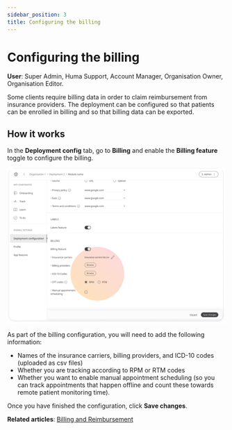 ```yaml
---
sidebar_position: 3
title: Configuring the billing 
---
```

# Configuring the billing

**User**: Super Admin, Huma Support, Account Manager, Organisation Owner, Organisation Editor.

Some clients require billing data in order to claim reimbursement from insurance providers. The deployment can be configured so that patients can be enrolled in billing and so that billing data can be exported.

## How it works

In the **Deployment config** tab, go to **Billing** and enable the **Billing feature** toggle to configure the billing.

![IMAGE](./assets/ConfigureBilling.png)

As part of the billing configuration, you will need to add the following information:
- Names of the insurance carriers, billing providers, and ICD-10 codes (uploaded as csv files)
- Whether you are tracking according to RPM or RTM codes 
- Whether you want to enable manual appointment scheduling (so you can track appointments that happen offline and count these towards remote patient monitoring time).

Once you have finished the configuration, click **Save changes**.

**Related articles**: [Billing and Reimbursement](../../../clinician-portal/managing-patients/billing-and-reimbursement.md)
